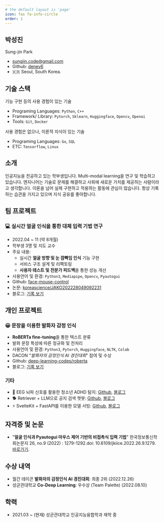 ```yaml
---
# the default layout is 'page'
icon: fas fa-info-circle
order: 1
---
```


## 박성진

Sung-jin Park

- sungjin.code@gmail.com
- Github: [denev6](https://github.com/denev6)
- 🇰🇷 Seoul, South Korea.

## 기술 스택

기능 구현 등의 사용 경험이 있는 기술

- Programing Languages: `Python`, `C++`
- Framework/ Library: `Pytorch`, `Sklearn`, `Huggingface`, `Opencv`, `Openai`
- Tools: `Git`, `Docker`

사용 경험은 없으나, 이론적 지식이 있는 기술

- Programing Languages: `Go`, `SQL`
- ETC: `Tensorflow`, `Linux`

## 소개

인공지능을 전공하고 있는 학부생입니다. Multi-modal learning을 연구 및 학습하고 있습니다. 엔지니어는 기술로 문제를 해결하고 사회에 새로운 가치를 제공하는 사람이라고 생각합니다. 이론을 넘어 실제 구현하고 적용하는 활동에 관심이 많습니다. 항상 기록하는 습관을 가지고 있으며 지식 공유를 좋아합니다.

## 팀 프로젝트

### 💻 실시간 얼굴 인식을 통한 대체 입력 기법 연구

- 2022.04 ~ 11 (약 8개월)
- 학부생 3명 및 지도 교수
- 주요 내용:
  - 실시간 **얼굴 방향 및 눈 깜빡임 인식** 기능 구현
  - 서비스 구조 설계 및 리팩토링
  - **사용자 테스트 및 전문가 피드백**을 통한 성능 개선
- 사용언어 및 환경: `Python3`, `Mediapipe`, `Opencv`, `Pyautogui`
- Github: [face-mouse-control](https://github.com/denev6/face-mouse-control)
- 논문: [koreascience/JAKO202228049092231](http://koreascience.or.kr/article/JAKO202228049092231.page)
- 블로그: [기록 보기](/projects/2022/10/07/face-mouse-control.html)

## 개인 프로젝트

### 😀 문장을 이용한 발화자 감정 인식

- **RoBERTa fine-tuning**을 통한 텍스트 분류
- 발화 문장 특성에 따른 정규화 및 전처리
- 사용언어 및 환경: `Python3`, `Pytorch`, `Huggingface`, `NLTK`, `Colab`
- DACON "_발화자의 감정인식 AI 경진대회_" 참여 및 수상
- Github: [deep-learning-codes/roberta](https://github.com/denev6/deep-learning-codes/tree/main/roberta)
- 블로그: [기록 보기](/projects/2022/12/17/dacon.html)

### 기타

- 🧠 EEG 뇌파 신호를 활용한 청소년 ADHD 탐지: [Github](https://github.com/denev6/ADHD-EEG-ViT), [블로그](https://denev6.github.io/projects/2025/03/05/eeg-transformer.html)
- 🐕 Retriever + LLM으로 공지 검색 챗봇: [Github](https://github.com/denev6/retrieve-notice), [블로그](https://denev6.github.io/projects/2025/03/24/retrieve-notice.html)
- ⚡ SvelteKit + FastAPI를 이용한 모델 서빙: [Github](https://github.com/denev6/serve-models), [블로그](https://denev6.github.io/playground/2025/01/17/ml-api.html)

## 자격증 및 논문

- "**얼굴 인식과 Pyautogui 마우스 제어 기반의 비접촉식 입력 기법**" 한국정보통신학회논문지 26, no.9 (2022) : 1279-1292.doi: 10.6109/jkiice.2022.26.9.1279. [바로가기](http://koreascience.or.kr/article/JAKO202228049092231.page).

## 수상 내역

- 월간 데이콘 **발화자의 감정인식 AI 경진대회**: 최종 2위 (2022.12.26)
- 성균관대학교 **Co-Deep Learning**: 우수상 (Team Palette) (2022.08.10)

## 학력

- 2021.03 ~ (현재) 성균관대학교 인공지능융합학과 재학 중
